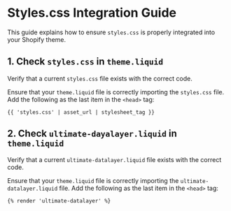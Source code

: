 # Styles.css Integration Guide

This guide explains how to ensure `styles.css` is properly integrated into your Shopify theme.

## 1. Check `styles.css` in `theme.liquid`

Verify that a current `styles.css` file exists with the correct code.

Ensure that your `theme.liquid` file is correctly importing the `styles.css` file. Add the following as the last item in the `<head>` tag:

```liquid
{{ 'styles.css' | asset_url | stylesheet_tag }}
```

## 2. Check `ultimate-dayalayer.liquid` in `theme.liquid`

Verify that a current `ultimate-datalayer.liquid` file exists with the correct code.

Ensure that your `theme.liquid` file is correctly importing the `ultimate-datalayer.liquid` file. Add the following as the last item in the `<head>` tag:

```liquid
{% render 'ultimate-datalayer' %}
```